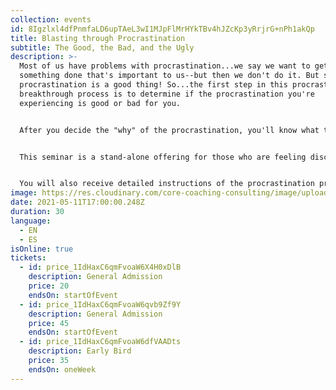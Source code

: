 ```yaml
---
collection: events
id: 8Igzlxl4dfPnmfaLD6upTAeL3wI1MJpFlMrHYkTBv4hJZcKp3yRrjrG+nPh1akQp
title: Blasting through Procrastination
subtitle: The Good, the Bad, and the Ugly
description: >-
  Most of us have problems with procrastination...we say we want to get
  something done that's important to us--but then we don't do it. But sometimes
  procrastination is a good thing! So...the first step in this procrastination
  breakthrough process is to determine if the procrastination you're
  experiencing is good or bad for you. 


  After you decide the "why" of the procrastination, you'll know what to do, and be able to move fast forward by following the steps  to break out of procrastination and move to accomplish your goals. 


  This seminar is a stand-alone offering for those who are feeling discouraged because they are stalled by procrastination -- and a bonus for participants of the Productivity Seminar or the Leading Your Life and Work Seminar.


  You will also receive detailed instructions of the procrastination process so you can return whenever you wish to blast through procrastination.
image: https://res.cloudinary.com/core-coaching-consulting/image/upload/v1617725563/procrastination_anjsoj.jpg
date: 2021-05-11T17:00:00.248Z
duration: 30
language:
  - EN
  - ES
isOnline: true
tickets:
  - id: price_1IdHaxC6qmFvoaW6X4H0xDlB
    description: General Admission
    price: 20
    endsOn: startOfEvent
  - id: price_1IdHaxC6qmFvoaW6qvb9Zf9Y
    description: General Admission
    price: 45
    endsOn: startOfEvent
  - id: price_1IdHaxC6qmFvoaW6dfVAADts
    description: Early Bird
    price: 35
    endsOn: oneWeek
---
```

